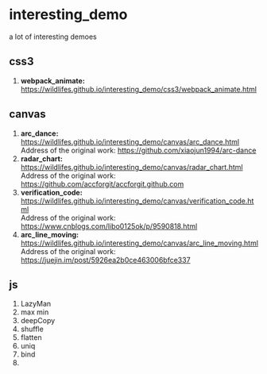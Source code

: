 # interesting_demo

a lot of interesting demoes

## css3

1. **webpack_animate:** https://wildlifes.github.io/interesting_demo/css3/webpack_animate.html

## canvas

1. **arc_dance:** https://wildlifes.github.io/interesting_demo/canvas/arc_dance.html  
   Address of the original work: https://github.com/xiaojun1994/arc-dance
2. **radar_chart:** https://wildlifes.github.io/interesting_demo/canvas/radar_chart.html  
   Address of the original work: https://github.com/accforgit/accforgit.github.com
3. **verification_code:** https://wildlifes.github.io/interesting_demo/canvas/verification_code.html  
   Address of the original work: https://www.cnblogs.com/libo0125ok/p/9590818.html
4. **arc_line_moving:** https://wildlifes.github.io/interesting_demo/canvas/arc_line_moving.html  
   Address of the original work: https://juejin.im/post/5926ea2b0ce463006bfce337

## js

1. LazyMan
2. max min
3. deepCopy
4. shuffle
5. flatten
6. uniq
7. bind
8.
